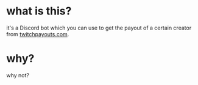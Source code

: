 # what is this?

it's a Discord bot which you can use to get the payout of a certain creator from [twitchpayouts.com](https://twitchpayouts.com).

# why?

why not?
